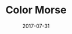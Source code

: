 ---
layout: ktanemod
category: ktane
project_group: "Keep Talking and Nobody Explodes"
title: "Color Morse"
source_url: https://github.com/ZekNikZ/KTANE_ColorMorse
project_url_text: "Steam Workshop"
project_url: http://steamcommunity.com/sharedfiles/filedetails/?id=1096373999
date: 2017-07-31
---